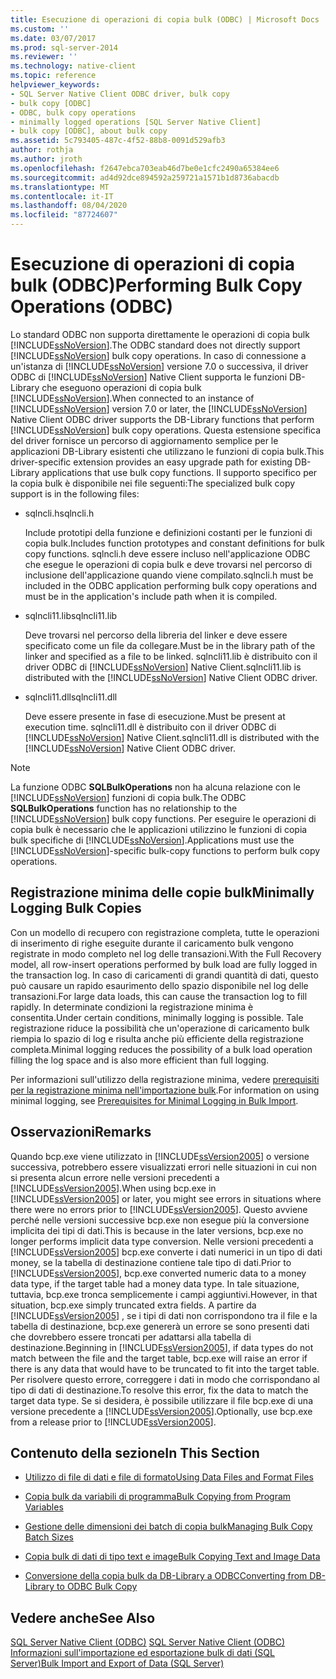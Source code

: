 ```yaml
---
title: Esecuzione di operazioni di copia bulk (ODBC) | Microsoft Docs
ms.custom: ''
ms.date: 03/07/2017
ms.prod: sql-server-2014
ms.reviewer: ''
ms.technology: native-client
ms.topic: reference
helpviewer_keywords:
- SQL Server Native Client ODBC driver, bulk copy
- bulk copy [ODBC]
- ODBC, bulk copy operations
- minimally logged operations [SQL Server Native Client]
- bulk copy [ODBC], about bulk copy
ms.assetid: 5c793405-487c-4f52-88b8-0091d529afb3
author: rothja
ms.author: jroth
ms.openlocfilehash: f2647ebca703eab46d7be0e1cfc2490a65384ee6
ms.sourcegitcommit: ad4d92dce894592a259721a1571b1d8736abacdb
ms.translationtype: MT
ms.contentlocale: it-IT
ms.lasthandoff: 08/04/2020
ms.locfileid: "87724607"
---
```

# <a name="performing-bulk-copy-operations-odbc"></a><span data-ttu-id="4242a-102">Esecuzione di operazioni di copia bulk (ODBC)</span><span class="sxs-lookup"><span data-stu-id="4242a-102">Performing Bulk Copy Operations (ODBC)</span></span>
  <span data-ttu-id="4242a-103">Lo standard ODBC non supporta direttamente le operazioni di copia bulk [!INCLUDE[ssNoVersion](../../includes/ssnoversion-md.md)].</span><span class="sxs-lookup"><span data-stu-id="4242a-103">The ODBC standard does not directly support [!INCLUDE[ssNoVersion](../../includes/ssnoversion-md.md)] bulk copy operations.</span></span> <span data-ttu-id="4242a-104">In caso di connessione a un'istanza di [!INCLUDE[ssNoVersion](../../includes/ssnoversion-md.md)] versione 7.0 o successiva, il driver ODBC di [!INCLUDE[ssNoVersion](../../includes/ssnoversion-md.md)] Native Client supporta le funzioni DB-Library che eseguono operazioni di copia bulk [!INCLUDE[ssNoVersion](../../includes/ssnoversion-md.md)].</span><span class="sxs-lookup"><span data-stu-id="4242a-104">When connected to an instance of [!INCLUDE[ssNoVersion](../../includes/ssnoversion-md.md)] version 7.0 or later, the [!INCLUDE[ssNoVersion](../../includes/ssnoversion-md.md)] Native Client ODBC driver supports the DB-Library functions that perform [!INCLUDE[ssNoVersion](../../includes/ssnoversion-md.md)] bulk copy operations.</span></span> <span data-ttu-id="4242a-105">Questa estensione specifica del driver fornisce un percorso di aggiornamento semplice per le applicazioni DB-Library esistenti che utilizzano le funzioni di copia bulk.</span><span class="sxs-lookup"><span data-stu-id="4242a-105">This driver-specific extension provides an easy upgrade path for existing DB-Library applications that use bulk copy functions.</span></span> <span data-ttu-id="4242a-106">Il supporto specifico per la copia bulk è disponibile nei file seguenti:</span><span class="sxs-lookup"><span data-stu-id="4242a-106">The specialized bulk copy support is in the following files:</span></span>  
  
-   <span data-ttu-id="4242a-107">sqlncli.h</span><span class="sxs-lookup"><span data-stu-id="4242a-107">sqlncli.h</span></span>  
  
     <span data-ttu-id="4242a-108">Include prototipi della funzione e definizioni costanti per le funzioni di copia bulk.</span><span class="sxs-lookup"><span data-stu-id="4242a-108">Includes function prototypes and constant definitions for bulk copy functions.</span></span> <span data-ttu-id="4242a-109">sqlncli.h deve essere incluso nell'applicazione ODBC che esegue le operazioni di copia bulk e deve trovarsi nel percorso di inclusione dell'applicazione quando viene compilato.</span><span class="sxs-lookup"><span data-stu-id="4242a-109">sqlncli.h must be included in the ODBC application performing bulk copy operations and must be in the application's include path when it is compiled.</span></span>  
  
-   <span data-ttu-id="4242a-110">sqlncli11.lib</span><span class="sxs-lookup"><span data-stu-id="4242a-110">sqlncli11.lib</span></span>  
  
     <span data-ttu-id="4242a-111">Deve trovarsi nel percorso della libreria del linker e deve essere specificato come un file da collegare.</span><span class="sxs-lookup"><span data-stu-id="4242a-111">Must be in the library path of the linker and specified as a file to be linked.</span></span> <span data-ttu-id="4242a-112">sqlncli11.lib è distribuito con il driver ODBC di [!INCLUDE[ssNoVersion](../../includes/ssnoversion-md.md)] Native Client.</span><span class="sxs-lookup"><span data-stu-id="4242a-112">sqlncli11.lib is distributed with the [!INCLUDE[ssNoVersion](../../includes/ssnoversion-md.md)] Native Client ODBC driver.</span></span>  
  
-   <span data-ttu-id="4242a-113">sqlncli11.dll</span><span class="sxs-lookup"><span data-stu-id="4242a-113">sqlncli11.dll</span></span>  
  
     <span data-ttu-id="4242a-114">Deve essere presente in fase di esecuzione.</span><span class="sxs-lookup"><span data-stu-id="4242a-114">Must be present at execution time.</span></span> <span data-ttu-id="4242a-115">sqlncli11.dll è distribuito con il driver ODBC di [!INCLUDE[ssNoVersion](../../includes/ssnoversion-md.md)] Native Client.</span><span class="sxs-lookup"><span data-stu-id="4242a-115">sqlncli11.dll is distributed with the [!INCLUDE[ssNoVersion](../../includes/ssnoversion-md.md)] Native Client ODBC driver.</span></span>  
  
> [!NOTE]  
>  <span data-ttu-id="4242a-116">La funzione ODBC **SQLBulkOperations** non ha alcuna relazione con le [!INCLUDE[ssNoVersion](../../includes/ssnoversion-md.md)] funzioni di copia bulk.</span><span class="sxs-lookup"><span data-stu-id="4242a-116">The ODBC **SQLBulkOperations** function has no relationship to the [!INCLUDE[ssNoVersion](../../includes/ssnoversion-md.md)] bulk copy functions.</span></span> <span data-ttu-id="4242a-117">Per eseguire le operazioni di copia bulk è necessario che le applicazioni utilizzino le funzioni di copia bulk specifiche di [!INCLUDE[ssNoVersion](../../includes/ssnoversion-md.md)].</span><span class="sxs-lookup"><span data-stu-id="4242a-117">Applications must use the [!INCLUDE[ssNoVersion](../../includes/ssnoversion-md.md)]-specific bulk-copy functions to perform bulk copy operations.</span></span>  
  
## <a name="minimally-logging-bulk-copies"></a><span data-ttu-id="4242a-118">Registrazione minima delle copie bulk</span><span class="sxs-lookup"><span data-stu-id="4242a-118">Minimally Logging Bulk Copies</span></span>  
 <span data-ttu-id="4242a-119">Con un modello di recupero con registrazione completa, tutte le operazioni di inserimento di righe eseguite durante il caricamento bulk vengono registrate in modo completo nel log delle transazioni.</span><span class="sxs-lookup"><span data-stu-id="4242a-119">With the Full Recovery model, all row-insert operations performed by bulk load are fully logged in the transaction log.</span></span> <span data-ttu-id="4242a-120">In caso di caricamenti di grandi quantità di dati, questo può causare un rapido esaurimento dello spazio disponibile nel log delle transazioni.</span><span class="sxs-lookup"><span data-stu-id="4242a-120">For large data loads, this can cause the transaction log to fill rapidly.</span></span> <span data-ttu-id="4242a-121">In determinate condizioni la registrazione minima è consentita.</span><span class="sxs-lookup"><span data-stu-id="4242a-121">Under certain conditions, minimally logging is possible.</span></span> <span data-ttu-id="4242a-122">Tale registrazione riduce la possibilità che un'operazione di caricamento bulk riempia lo spazio di log e risulta anche più efficiente della registrazione completa.</span><span class="sxs-lookup"><span data-stu-id="4242a-122">Minimal logging reduces the possibility of a bulk load operation filling the log space and is also more efficient than full logging.</span></span>  
  
 <span data-ttu-id="4242a-123">Per informazioni sull'utilizzo della registrazione minima, vedere [prerequisiti per la registrazione minima nell'importazione bulk](../import-export/prerequisites-for-minimal-logging-in-bulk-import.md).</span><span class="sxs-lookup"><span data-stu-id="4242a-123">For information on using minimal logging, see [Prerequisites for Minimal Logging in Bulk Import](../import-export/prerequisites-for-minimal-logging-in-bulk-import.md).</span></span>  
  
## <a name="remarks"></a><span data-ttu-id="4242a-124">Osservazioni</span><span class="sxs-lookup"><span data-stu-id="4242a-124">Remarks</span></span>  
 <span data-ttu-id="4242a-125">Quando bcp.exe viene utilizzato in [!INCLUDE[ssVersion2005](../../includes/ssversion2005-md.md)] o versione successiva, potrebbero essere visualizzati errori nelle situazioni in cui non si presenta alcun errore nelle versioni precedenti a [!INCLUDE[ssVersion2005](../../includes/ssversion2005-md.md)].</span><span class="sxs-lookup"><span data-stu-id="4242a-125">When using bcp.exe in [!INCLUDE[ssVersion2005](../../includes/ssversion2005-md.md)] or later, you might see errors in situations where there were no errors prior to [!INCLUDE[ssVersion2005](../../includes/ssversion2005-md.md)].</span></span> <span data-ttu-id="4242a-126">Questo avviene perché nelle versioni successive bcp.exe non esegue più la conversione implicita dei tipi di dati.</span><span class="sxs-lookup"><span data-stu-id="4242a-126">This is because in the later versions, bcp.exe no longer performs implicit data type conversion.</span></span> <span data-ttu-id="4242a-127">Nelle versioni precedenti a [!INCLUDE[ssVersion2005](../../includes/ssversion2005-md.md)] bcp.exe converte i dati numerici in un tipo di dati money, se la tabella di destinazione contiene tale tipo di dati.</span><span class="sxs-lookup"><span data-stu-id="4242a-127">Prior to [!INCLUDE[ssVersion2005](../../includes/ssversion2005-md.md)], bcp.exe converted numeric data to a money data type, if the target table had a money data type.</span></span> <span data-ttu-id="4242a-128">In tale situazione, tuttavia, bcp.exe tronca semplicemente i campi aggiuntivi.</span><span class="sxs-lookup"><span data-stu-id="4242a-128">However, in that situation, bcp.exe simply truncated extra fields.</span></span> <span data-ttu-id="4242a-129">A partire da [!INCLUDE[ssVersion2005](../../includes/ssversion2005-md.md)] , se i tipi di dati non corrispondono tra il file e la tabella di destinazione, bcp.exe genererà un errore se sono presenti dati che dovrebbero essere troncati per adattarsi alla tabella di destinazione.</span><span class="sxs-lookup"><span data-stu-id="4242a-129">Beginning in [!INCLUDE[ssVersion2005](../../includes/ssversion2005-md.md)], if data types do not match between the file and the target table, bcp.exe will raise an error if there is any data that would have to be truncated to fit into the target table.</span></span> <span data-ttu-id="4242a-130">Per risolvere questo errore, correggere i dati in modo che corrispondano al tipo di dati di destinazione.</span><span class="sxs-lookup"><span data-stu-id="4242a-130">To resolve this error, fix the data to match the target data type.</span></span> <span data-ttu-id="4242a-131">Se si desidera, è possibile utilizzare il file bcp.exe di una versione precedente a [!INCLUDE[ssVersion2005](../../includes/ssversion2005-md.md)].</span><span class="sxs-lookup"><span data-stu-id="4242a-131">Optionally, use bcp.exe from a release prior to [!INCLUDE[ssVersion2005](../../includes/ssversion2005-md.md)].</span></span>  
  
## <a name="in-this-section"></a><span data-ttu-id="4242a-132">Contenuto della sezione</span><span class="sxs-lookup"><span data-stu-id="4242a-132">In This Section</span></span>  
  
-   [<span data-ttu-id="4242a-133">Utilizzo di file di dati e file di formato</span><span class="sxs-lookup"><span data-stu-id="4242a-133">Using Data Files and Format Files</span></span>](using-data-files-and-format-files.md)  
  
-   [<span data-ttu-id="4242a-134">Copia bulk da variabili di programma</span><span class="sxs-lookup"><span data-stu-id="4242a-134">Bulk Copying from Program Variables</span></span>](bulk-copying-from-program-variables.md)  
  
-   [<span data-ttu-id="4242a-135">Gestione delle dimensioni dei batch di copia bulk</span><span class="sxs-lookup"><span data-stu-id="4242a-135">Managing Bulk Copy Batch Sizes</span></span>](managing-bulk-copy-batch-sizes.md)  
  
-   [<span data-ttu-id="4242a-136">Copia bulk di dati di tipo text e image</span><span class="sxs-lookup"><span data-stu-id="4242a-136">Bulk Copying Text and Image Data</span></span>](bulk-copying-text-and-image-data.md)  
  
-   [<span data-ttu-id="4242a-137">Conversione della copia bulk da DB-Library a ODBC</span><span class="sxs-lookup"><span data-stu-id="4242a-137">Converting from DB-Library to ODBC Bulk Copy</span></span>](converting-from-db-library-to-odbc-bulk-copy.md)  
  
## <a name="see-also"></a><span data-ttu-id="4242a-138">Vedere anche</span><span class="sxs-lookup"><span data-stu-id="4242a-138">See Also</span></span>  
 <span data-ttu-id="4242a-139">[SQL Server Native Client &#40;ODBC&#41;](../native-client/odbc/sql-server-native-client-odbc.md) </span><span class="sxs-lookup"><span data-stu-id="4242a-139">[SQL Server Native Client &#40;ODBC&#41;](../native-client/odbc/sql-server-native-client-odbc.md) </span></span>  
 [<span data-ttu-id="4242a-140">Informazioni sull'importazione ed esportazione bulk di dati &#40;SQL Server&#41;</span><span class="sxs-lookup"><span data-stu-id="4242a-140">Bulk Import and Export of Data &#40;SQL Server&#41;</span></span>](../import-export/bulk-import-and-export-of-data-sql-server.md)  
  
  
